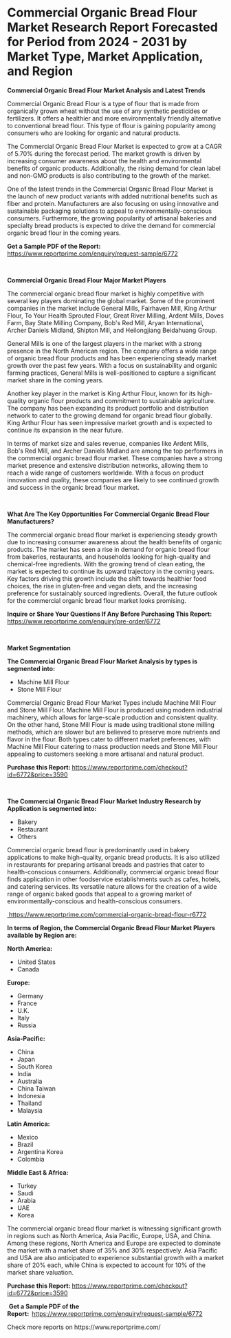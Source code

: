 <p><h1>Commercial Organic Bread Flour Market Research Report Forecasted for Period from 2024 -  2031 by Market Type, Market Application, and Region</h1></p><p><strong>Commercial Organic Bread Flour Market Analysis and Latest Trends</strong></p>
<p><p>Commercial Organic Bread Flour is a type of flour that is made from organically grown wheat without the use of any synthetic pesticides or fertilizers. It offers a healthier and more environmentally friendly alternative to conventional bread flour. This type of flour is gaining popularity among consumers who are looking for organic and natural products.</p><p>The Commercial Organic Bread Flour Market is expected to grow at a CAGR of 5.70% during the forecast period. The market growth is driven by increasing consumer awareness about the health and environmental benefits of organic products. Additionally, the rising demand for clean label and non-GMO products is also contributing to the growth of the market.</p><p>One of the latest trends in the Commercial Organic Bread Flour Market is the launch of new product variants with added nutritional benefits such as fiber and protein. Manufacturers are also focusing on using innovative and sustainable packaging solutions to appeal to environmentally-conscious consumers. Furthermore, the growing popularity of artisanal bakeries and specialty bread products is expected to drive the demand for commercial organic bread flour in the coming years.</p></p>
<p><strong>Get a Sample PDF of the Report:&nbsp;</strong> <a href="https://www.reportprime.com/enquiry/request-sample/6772">https://www.reportprime.com/enquiry/request-sample/6772</a></p>
<p>&nbsp;</p>
<p><strong>Commercial Organic Bread Flour Major Market Players</strong></p>
<p><p>The commercial organic bread flour market is highly competitive with several key players dominating the global market. Some of the prominent companies in the market include General Mills, Fairhaven Mill, King Arthur Flour, To Your Health Sprouted Flour, Great River Milling, Ardent Mills, Doves Farm, Bay State Milling Company, Bob's Red Mill, Aryan International, Archer Daniels Midland, Shipton Mill, and Heilongjiang Beidahuang Group.</p><p>General Mills is one of the largest players in the market with a strong presence in the North American region. The company offers a wide range of organic bread flour products and has been experiencing steady market growth over the past few years. With a focus on sustainability and organic farming practices, General Mills is well-positioned to capture a significant market share in the coming years.</p><p>Another key player in the market is King Arthur Flour, known for its high-quality organic flour products and commitment to sustainable agriculture. The company has been expanding its product portfolio and distribution network to cater to the growing demand for organic bread flour globally. King Arthur Flour has seen impressive market growth and is expected to continue its expansion in the near future.</p><p>In terms of market size and sales revenue, companies like Ardent Mills, Bob's Red Mill, and Archer Daniels Midland are among the top performers in the commercial organic bread flour market. These companies have a strong market presence and extensive distribution networks, allowing them to reach a wide range of customers worldwide. With a focus on product innovation and quality, these companies are likely to see continued growth and success in the organic bread flour market.</p></p>
<p>&nbsp;</p>
<p><strong>What Are The Key Opportunities For Commercial Organic Bread Flour Manufacturers?</strong></p>
<p><p>The commercial organic bread flour market is experiencing steady growth due to increasing consumer awareness about the health benefits of organic products. The market has seen a rise in demand for organic bread flour from bakeries, restaurants, and households looking for high-quality and chemical-free ingredients. With the growing trend of clean eating, the market is expected to continue its upward trajectory in the coming years. Key factors driving this growth include the shift towards healthier food choices, the rise in gluten-free and vegan diets, and the increasing preference for sustainably sourced ingredients. Overall, the future outlook for the commercial organic bread flour market looks promising.</p></p>
<p><strong>Inquire or Share Your Questions If Any Before Purchasing This Report:</strong> <a href="https://www.reportprime.com/enquiry/pre-order/6772">https://www.reportprime.com/enquiry/pre-order/6772</a></p>
<p>&nbsp;</p>
<p><strong>Market Segmentation</strong></p>
<p><strong>The Commercial Organic Bread Flour Market Analysis by types is segmented into:</strong></p>
<p><ul><li>Machine Mill Flour</li><li>Stone Mill Flour</li></ul></p>
<p><p>Commercial Organic Bread Flour Market Types include Machine Mill Flour and Stone Mill Flour. Machine Mill Flour is produced using modern industrial machinery, which allows for large-scale production and consistent quality. On the other hand, Stone Mill Flour is made using traditional stone milling methods, which are slower but are believed to preserve more nutrients and flavor in the flour. Both types cater to different market preferences, with Machine Mill Flour catering to mass production needs and Stone Mill Flour appealing to customers seeking a more artisanal and natural product.</p></p>
<p><strong>Purchase this Report:&nbsp;</strong><a href="https://www.reportprime.com/checkout?id=6772&price=3590">https://www.reportprime.com/checkout?id=6772&price=3590</a></p>
<p>&nbsp;</p>
<p><strong>The Commercial Organic Bread Flour Market Industry Research by Application is segmented into:</strong></p>
<p><ul><li>Bakery</li><li>Restaurant</li><li>Others</li></ul></p>
<p><p>Commercial organic bread flour is predominantly used in bakery applications to make high-quality, organic bread products. It is also utilized in restaurants for preparing artisanal breads and pastries that cater to health-conscious consumers. Additionally, commercial organic bread flour finds application in other foodservice establishments such as cafes, hotels, and catering services. Its versatile nature allows for the creation of a wide range of organic baked goods that appeal to a growing market of environmentally-conscious and health-conscious consumers.</p></p>
<p><a href="https://www.reportprime.com/commercial-organic-bread-flour-r6772">&nbsp;https://www.reportprime.com/commercial-organic-bread-flour-r6772</a></p>
<p><strong>In terms of Region, the Commercial Organic Bread Flour Market Players available by Region are:</strong></p>
<p>
    <p> <strong> North America: </strong>
        <ul>
            <li>United States</li>
            <li>Canada</li>
        </ul>
        </p> 
    <p> <strong> Europe: </strong>
        <ul>
            <li>Germany</li>
            <li>France</li>
            <li>U.K.</li>
            <li>Italy</li>
            <li>Russia</li>
        </ul>
        </p> 
    <p> <strong> Asia-Pacific: </strong>
        <ul>
            <li>China</li>
            <li>Japan</li>
            <li>South Korea</li>
            <li>India</li>
            <li>Australia</li>
            <li>China Taiwan</li>
            <li>Indonesia</li>
            <li>Thailand</li>
            <li>Malaysia</li>
        </ul>
        </p> 
    <p> <strong> Latin America: </strong>
        <ul>
            <li>Mexico</li>
            <li>Brazil</li>
            <li>Argentina Korea</li>
            <li>Colombia</li>
        </ul>
        </p> 
    <p> <strong> Middle East & Africa: </strong>
        <ul>
            <li>Turkey</li>
            <li>Saudi</li>
            <li>Arabia</li>
            <li>UAE</li>
            <li>Korea</li>
        </ul>
    </p>
    </p>
<p><p>The commercial organic bread flour market is witnessing significant growth in regions such as North America, Asia Pacific, Europe, USA, and China. Among these regions, North America and Europe are expected to dominate the market with a market share of 35% and 30% respectively. Asia Pacific and USA are also anticipated to experience substantial growth with a market share of 20% each, while China is expected to account for 10% of the market share valuation.</p></p>
<p><strong>Purchase this Report: </strong><a href="https://www.reportprime.com/checkout?id=6772&price=3590">https://www.reportprime.com/checkout?id=6772&price=3590</a></p>
<p>&nbsp;<strong>Get a Sample PDF of the Report:&nbsp;&nbsp;</strong><a href="https://www.reportprime.com/enquiry/request-sample/6772">https://www.reportprime.com/enquiry/request-sample/6772</a></p>
<p><strong></strong></p>
<p>Check more reports on https://www.reportprime.com/</p>